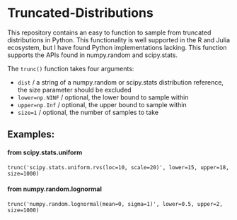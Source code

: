 # Truncated-Distributions

This repository contains an easy to function to sample from truncated distributions in Python. This functionality is well supported in the R and Julia ecosystem, but I have found Python implementations lacking. This function supports the APIs found in numpy.random and scipy.stats.

The `trunc()` function takes four arguments:
  
  - `dist` / a string of a numpy.random or scipy.stats distribution reference, the size parameter should be excluded
  - `lower=np.NINF` / optional, the lower bound to sample within
  - `upper=np.Inf` / optional, the upper bound to sample within
  - `size=1` / optional, the number of samples to take
  
## Examples:

#### from scipy.stats.uniform

`trunc('scipy.stats.uniform.rvs(loc=10, scale=20)', lower=15, upper=18, size=1000)`

#### from numpy.random.lognormal

`trunc('numpy.random.lognormal(mean=0, sigma=1)', lower=0.5, upper=2, size=1000)`
